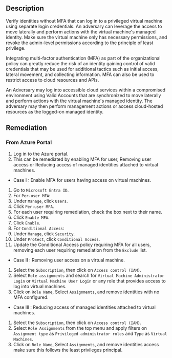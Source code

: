 ## Description

Verify identities without MFA that can log in to a privileged virtual machine using separate login credentials. An adversary can leverage the access to move laterally and perform actions with the virtual machine's managed identity. Make sure the virtual machine only has necessary permissions, and revoke the admin-level permissions according to the principle of least privilege.

Integrating multi-factor authentication (MFA) as part of the organizational policy can greatly reduce the risk of an identity gaining control of valid credentials that may be used for additional tactics such as initial access, lateral movement, and collecting information. MFA can also be used to restrict access to cloud resources and APIs.

An Adversary may log into accessible cloud services within a compromised environment using Valid Accounts that are synchronized to move laterally and perform actions with the virtual machine's managed identity. The adversary may then perform management actions or access cloud-hosted resources as the logged-on managed identity.

## Remediation

### From Azure Portal

1. Log in to the Azure portal.
2. This can be remediated by enabling MFA for user, Removing user access or Reducing access of managed identities attached to virtual machines.

- Case I : Enable MFA for users having access on virtual machines.
 1. Go to `Microsoft Entra ID`.
 1. For `Per-user MFA`:
 1. Under `Manage`, click `Users`.
 1. Click `Per-user MFA`.
 1. For each user requiring remediation, check the box next to their name.
 1. Click `Enable MFA`.
 1. Click `Enable`.
 1. For `Conditional Access`:
 1. Under `Manage`, click `Security`.
 1. Under `Protect`, click `Conditional Access`.
 1. Update the Conditional Access policy requiring MFA for all users, removing each user requiring remediation from the `Exclude` list.

- Case II : Removing user access on a virtual machine.
 1. Select the `Subscription`, then click on `Access control (IAM)`.
 2. Select `Role assignments` and search for `Virtual Machine Administrator Login` or `Virtual Machine User Login` or any role that provides access to log into virtual machines.
 3. Click on `Role Name`, Select `Assignments`, and remove identities with no MFA configured.

- Case III : Reducing access of managed identities attached to virtual machines.
 1. Select the `Subscription`, then click on `Access control (IAM)`.
 2. Select `Role Assignments` from the top menu and apply filters on `Assignment type` as `Privileged administrator roles` and `Type` as `Virtual Machines`.
 3. Click on `Role Name`, Select `Assignments`, and remove identities access make sure this follows the least privileges principal.
